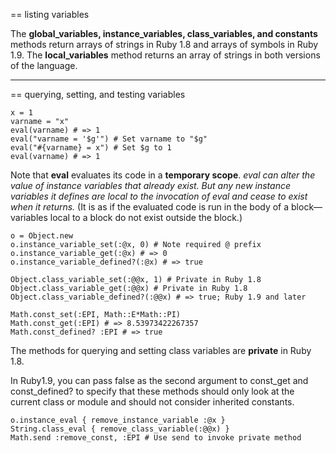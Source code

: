 == listing variables

The **global_variables, instance_variables, class_variables, and constants** methods
return arrays of strings in Ruby 1.8 and arrays of symbols in Ruby 1.9. The
**local_variables** method returns an array of strings in both versions of the language.

- - -

== querying, setting, and testing variables

    x = 1
    varname = "x"
    eval(varname) # => 1
    eval("varname = '$g'") # Set varname to "$g"
    eval("#{varname} = x") # Set $g to 1
    eval(varname) # => 1

Note that **eval** evaluates its code in a **temporary scope**. _eval can alter the value of
instance variables that already exist. But any new instance variables it defines are local
to the invocation of eval and cease to exist when it returns._ (It is as if the evaluated
code is run in the body of a block—variables local to a block do not exist outside the block.)

    o = Object.new
    o.instance_variable_set(:@x, 0) # Note required @ prefix
    o.instance_variable_get(:@x) # => 0
    o.instance_variable_defined?(:@x) # => true

    Object.class_variable_set(:@@x, 1) # Private in Ruby 1.8
    Object.class_variable_get(:@@x) # Private in Ruby 1.8
    Object.class_variable_defined?(:@@x) # => true; Ruby 1.9 and later

    Math.const_set(:EPI, Math::E*Math::PI)
    Math.const_get(:EPI) # => 8.53973422267357
    Math.const_defined? :EPI # => true


The methods for querying and setting class variables are **private** in Ruby 1.8.

In Ruby1.9, you can pass false as the second argument to const_get and
const_defined? to specify that these methods should only look at the current class or
module and should not consider inherited constants.

    o.instance_eval { remove_instance_variable :@x }
    String.class_eval { remove_class_variable(:@@x) }
    Math.send :remove_const, :EPI # Use send to invoke private method


